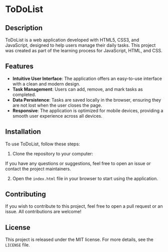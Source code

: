 # ToDoList

## Description

ToDoList is a web application developed with HTML5, CSS3, and JavaScript, designed to help users manage their daily tasks. This project was created as part of the learning process for JavaScript, HTML, and CSS.


## Features

- **Intuitive User Interface**: The application offers an easy-to-use interface with a clean and modern design.
- **Task Management**: Users can add, remove, and mark tasks as completed.
- **Data Persistence**: Tasks are saved locally in the browser, ensuring they are not lost when the user closes the page.
- **Responsive**: The application is optimized for mobile devices, providing a smooth user experience across all devices.


## Installation

To use ToDoList, follow these steps:

1. Clone the repository to your computer:

If you have any questions or suggestions, feel free to open an issue or contact the project maintainers.

2. Open the `index.html` file in your browser to start using the application.


## Contributing

If you wish to contribute to this project, feel free to open a pull request or an issue. All contributions are welcome!

## License

This project is released under the MIT license. For more details, see the `LICENSE` file.

